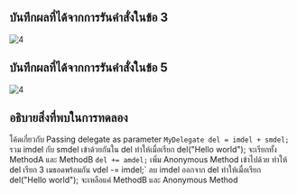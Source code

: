 ## บันทึกผลที่ได้จากการรันคำสั่งในข้อ 3
![4](https://github.com/Nitiphum7/03376836-OOP-2566-Lab-15/assets/144196695/8ee58005-264f-4049-a5e4-c6ab708afd34)


## บันทึกผลที่ได้จากการรันคำสั่งในข้อ 5

![4](https://github.com/Nitiphum7/03376836-OOP-2566-Lab-15/assets/144196695/99f7b34f-41d7-42e1-8751-59ca5976498f)

## อธิบายสิ่งที่พบในการทดลอง
โค้ดเกี่ยวกับ Passing delegate as parameter
`MyDelegate del = imdel + smdel;` รวม imdel กับ smdel เข้าด้วยกันใน del ทำให้เมื่อเรียก del("Hello world"); จะเรียกทั้ง MethodA และ MethodB
 `del += amdel;` เพิ่ม Anonymous Method เข้าไปด้วย ทำให้ del เรียก 3 เมธอดพร้อมกัน
vdel -= imdel;` ลบ imdel ออกจาก del ทำให้เมื่อเรียก del("Hello world"); จะเหลือแค่ MethodB และ Anonymous Method
